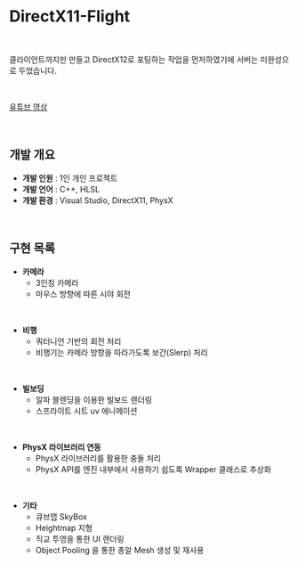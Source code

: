 # DirectX11-Flight

<br>

클라이언트까지만 만들고 DirectX12로 포팅하는 작업을 먼저하였기에 서버는 미완성으로 두었습니다. 

<br>

[유튜브 영상](https://youtu.be/oKvYUiVG-g8?si=Tr09Sb1_L0cLxAzb)


<br>

## 개발 개요

- **개발 인원** : 1인 개인 프로젝트
- **개발 언어** : C++, HLSL
- **개발 환경** : Visual Studio, DirectX11, PhysX

<br>

## 구현 목록

- **카메라**
  - 3인칭 카메라
  - 마우스 방향에 따른 시야 회전

<br>

- **비행**
  - 쿼터니언 기반의 회전 처리
  - 비행기는 카메라 방향을 따라가도록 보간(Slerp) 처리

<br>

- **빌보딩**
  - 알파 블렌딩을 이용한 빌보드 렌더링
  - 스프라이트 시트 uv 애니메이션

<br>

- **PhysX 라이브러리 연동**
  - PhysX 라이브러리를 활용한 충돌 처리
  - PhysX API를 엔진 내부에서 사용하기 쉽도록 Wrapper 클래스로 추상화

<br>

- **기타**
  - 큐브맵 SkyBox
  - Heightmap 지형
  - 직교 투영을 통한 UI 렌더링
  - Object Pooling 을 통한 총알 Mesh 생성 및 재사용
    
<br>

